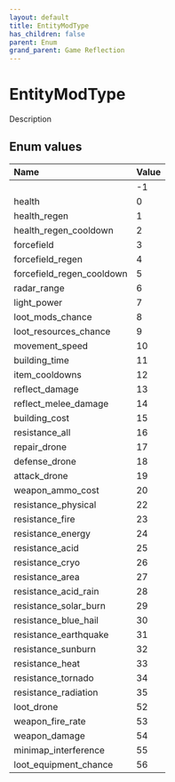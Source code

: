 ```yaml
---
layout: default
title: EntityModType
has_children: false
parent: Enum
grand_parent: Game Reflection
---
```

# EntityModType
Description 

## Enum values

| Name | Value |
|:----------|:--------------|
|  | -1 |
| health | 0 |
| health_regen | 1 |
| health_regen_cooldown | 2 |
| forcefield | 3 |
| forcefield_regen | 4 |
| forcefield_regen_cooldown | 5 |
| radar_range | 6 |
| light_power | 7 |
| loot_mods_chance | 8 |
| loot_resources_chance | 9 |
| movement_speed | 10 |
| building_time | 11 |
| item_cooldowns | 12 |
| reflect_damage | 13 |
| reflect_melee_damage | 14 |
| building_cost | 15 |
| resistance_all | 16 |
| repair_drone | 17 |
| defense_drone | 18 |
| attack_drone | 19 |
| weapon_ammo_cost | 20 |
| resistance_physical | 22 |
| resistance_fire | 23 |
| resistance_energy | 24 |
| resistance_acid | 25 |
| resistance_cryo | 26 |
| resistance_area | 27 |
| resistance_acid_rain | 28 |
| resistance_solar_burn | 29 |
| resistance_blue_hail | 30 |
| resistance_earthquake | 31 |
| resistance_sunburn | 32 |
| resistance_heat | 33 |
| resistance_tornado | 34 |
| resistance_radiation | 35 |
| loot_drone | 52 |
| weapon_fire_rate | 53 |
| weapon_damage | 54 |
| minimap_interference | 55 |
| loot_equipment_chance | 56 |

